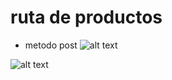 # ruta de productos

- metodo post 
![alt text]()


![alt text](<Captura de pantalla 2024-04-25 092020.png>)


